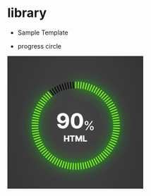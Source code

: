 # library
- Sample Template

- progress circle
<img src="https://github.com/pixelani/library/blob/main/progress%20circle/preview.png">

